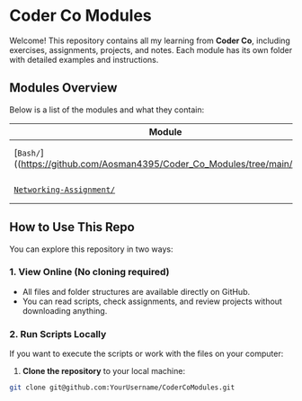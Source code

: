 # Coder Co Modules

Welcome! This repository contains all my learning from **Coder Co**, including exercises, assignments, projects, and notes. Each module has its own folder with detailed examples and instructions.

## Modules Overview

Below is a list of the modules and what they contain:

| Module | Description |
|--------|-------------|
|[`Bash/`]((https://github.com/Aosman4395/Coder_Co_Modules/tree/main/Bash) | Bash scripting exercises 
|[`Networking-Assignment/`](https://github.com/Aosman4395/Coder_Co_Modules/tree/main/Networking-Assigment) | My network assignment


## How to Use This Repo

You can explore this repository in two ways:

### 1. View Online (No cloning required)
- All files and folder structures are available directly on GitHub.  
- You can read scripts, check assignments, and review projects without downloading anything.

### 2. Run Scripts Locally
If you want to execute the scripts or work with the files on your computer:

1. **Clone the repository** to your local machine:
```bash
git clone git@github.com:YourUsername/CoderCoModules.git

